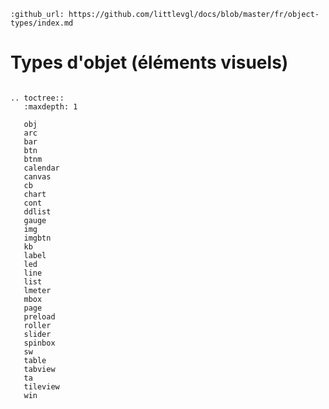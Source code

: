 ```eval_rst
:github_url: https://github.com/littlevgl/docs/blob/master/fr/object-types/index.md
```
# Types d'objet (éléments visuels)

```eval_rst

.. toctree::
   :maxdepth: 1
   
   obj
   arc
   bar
   btn
   btnm
   calendar
   canvas
   cb
   chart
   cont
   ddlist
   gauge
   img
   imgbtn
   kb
   label
   led
   line
   list
   lmeter
   mbox
   page
   preload
   roller
   slider
   spinbox
   sw
   table
   tabview
   ta
   tileview
   win
```



